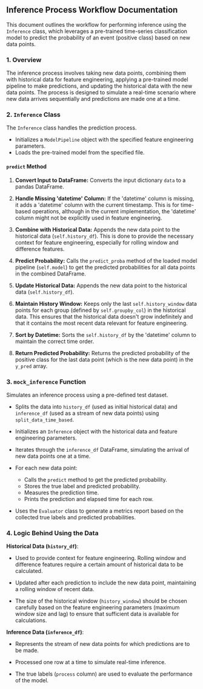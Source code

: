 ## Inference Process Workflow Documentation

This document outlines the workflow for performing inference using the `Inference` class, which leverages a pre-trained time-series classification model to predict the probability of an event (positive class) based on new data points.

### 1. Overview

The inference process involves taking new data points, combining them with historical data for feature engineering, applying a pre-trained model pipeline to make predictions, and updating the historical data with the new data points. The process is designed to simulate a real-time scenario where new data arrives sequentially and predictions are made one at a time.

### 2. `Inference` Class

The `Inference` class handles the prediction process.

*   Initializes a `ModelPipeline` object with the specified feature engineering parameters.
*   Loads the pre-trained model from the specified file.

#### `predict` Method

1. **Convert Input to DataFrame:** Converts the input dictionary `data` to a pandas DataFrame.

2. **Handle Missing 'datetime' Column:** If the 'datetime' column is missing, it adds a 'datetime' column with the current timestamp. This is for time-based operations, although in the current implementation, the 'datetime' column might not be explicitly used in feature engineering.

3. **Combine with Historical Data:** Appends the new data point to the historical data (`self.history_df`). This is done to provide the necessary context for feature engineering, especially for rolling window and difference features.
    
4. **Predict Probability:** Calls the `predict_proba` method of the loaded model pipeline (`self.model`) to get the predicted probabilities for all data points in the combined DataFrame.
    
5. **Update Historical Data:** Appends the new data point to the historical data (`self.history_df`).
    
6. **Maintain History Window:** Keeps only the last `self.history_window` data points for each group (defined by `self.groupby_col`) in the historical data. This ensures that the historical data doesn't grow indefinitely and that it contains the most recent data relevant for feature engineering.
    
7. **Sort by Datetime:** Sorts the `self.history_df` by the 'datetime' column to maintain the correct time order.

8. **Return Predicted Probability:** Returns the predicted probability of the positive class for the last data point (which is the new data point) in the `y_pred` array.

### 3. `mock_inference` Function

Simulates an inference process using a pre-defined test dataset.

*   Splits the data into `history_df` (used as initial historical data) and `inference_df` (used as a stream of new data points) using `split_data_time_based`.

*   Initializes an `Inference` object with the historical data and feature engineering parameters.

*   Iterates through the `inference_df` DataFrame, simulating the arrival of new data points one at a time.

*   For each new data point:
    *   Calls the `predict` method to get the predicted probability.
    *   Stores the true label and predicted probability.
    *   Measures the prediction time.
    *   Prints the prediction and elapsed time for each row.

*   Uses the `Evaluator` class to generate a metrics report based on the collected true labels and predicted probabilities.

### 4. Logic Behind Using the Data

**Historical Data (`history_df`)**:

*   Used to provide context for feature engineering. Rolling window and difference features require a certain amount of historical data to be calculated.

*   Updated after each prediction to include the new data point, maintaining a rolling window of recent data.

*   The size of the historical window (`history_window`) should be chosen carefully based on the feature engineering parameters (maximum window size and lag) to ensure that sufficient data is available for calculations.

**Inference Data (`inference_df`)**:

*   Represents the stream of new data points for which predictions are to be made.

*   Processed one row at a time to simulate real-time inference.

*   The true labels (`process` column) are used to evaluate the performance of the model.

